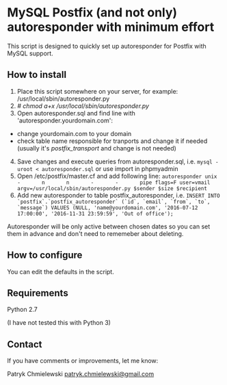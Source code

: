 # MySQL Postfix (and not only) autoresponder with minimum effort
This script is designed to quickly set up autoresponder for Postfix with MySQL support.

## How to install
1. Place this script somewhere on your server, for example: /usr/local/sbin/autoresponder.py
2. *# chmod a+x /usr/local/sbin/autoresponder.py*
3. Open autoresponder.sql and find line with 'autoresponder.yourdomain.com':
  * change yourdomain.com to your domain
  * check table name responsible for tranports and change it if needed  (usually it's *postfix_transport* and change is not needed) 
4. Save changes and execute queries from autoresponder.sql, i.e.
```mysql -uroot < autoresponder.sql``` or use import in phpmyadmin
5. Open /etc/postfix/master.cf and add following line:
```autoresponder unix  -       n       n       -       -       pipe flags=F user=vmail argv=/usr/local/sbin/autoresponder.py $sender $size $recipient```
6. Add new autoresponder to table postfix_autoresponder, i.e.
```INSERT INTO `postfix`.`postfix_autoresponder` (`id`, `email`, `from`, `to`, `message`) VALUES (NULL, 'name@yourdomain.com', '2016-07-12 17:00:00', '2016-11-31 23:59:59', 'Out of office');```

Autoresponder will be only active between chosen dates so you can set them in advance and don't need to rememeber about deleting.

## How to configure

You can edit the defaults in the script.


## Requirements

Python 2.7 

(I have not tested this with Python 3)


## Contact

If you have comments or improvements, let me know:

Patryk Chmielewski
patryk.chmielewski@gmail.com
